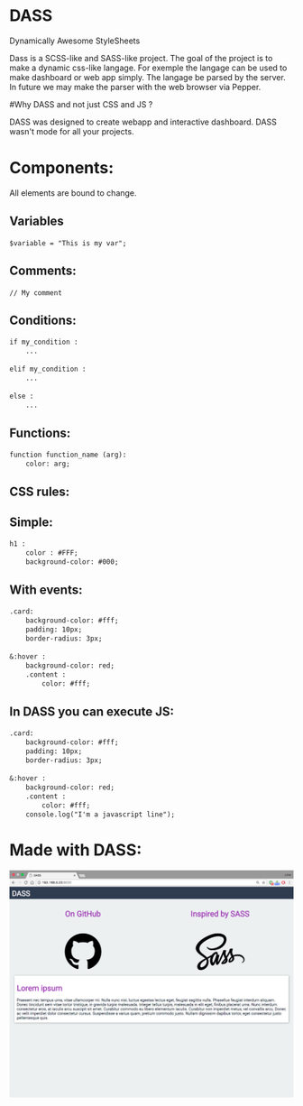 # DASS
Dynamically Awesome StyleSheets


Dass is a SCSS-like and SASS-like project. The goal of the project is to make a dynamic css-like langage. For exemple the langage can be used to make dashboard or web app simply. The langage be parsed by the server. In future we may make the parser with the web browser via Pepper. 


#Why DASS and not just CSS and JS ?

DASS was designed to create webapp and interactive dashboard. DASS wasn't mode for all your projects.

# Components:

All elements are bound to change.

## Variables 

```
$variable = "This is my var";
```

## Comments:
```
// My comment
```

## Conditions:

```
if my_condition :
    ...

elif my_condition :
    ...

else :
    ...

```

## Functions:

```
function function_name (arg):
    color: arg;
```

## CSS rules:

## Simple:

```
h1 :
    color : #FFF;
    background-color: #000;

```

## With events:

```
.card:
    background-color: #fff;
    padding: 10px;
    border-radius: 3px;

&:hover :
    background-color: red;
    .content :
        color: #fff;
```

## In DASS you can execute JS:

```
.card:
    background-color: #fff;
    padding: 10px;
    border-radius: 3px;

&:hover :
    background-color: red;
    .content :
        color: #fff;
    console.log("I'm a javascript line");
```

# Made with DASS:

![screenshot](https://raw.githubusercontent.com/JulesMichael/DASS/master/screen.png)